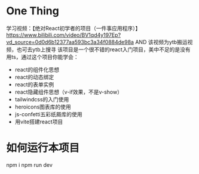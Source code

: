# One Thing

学习视频：【绝对React初学者的项目（一件事应用程序）】https://www.bilibili.com/video/BV1qd4y197Ep?vd_source=0d0d6b12377aa593bc3a34f0884de98a
AND 该视频为ytb搬运视频，也可去ytb上搜寻
该项目是一个很不错的react入门项目，美中不足的是没有用ts，通过这个项目你能学会：
- react的组件化思想
- react的动态绑定
- react的表单实例
- react隐藏组件思想（v-if效果，不是v-show）
- tailwindcss的入门使用
- heroicons图表库的使用
- js-confetti五彩纸屑库的使用
- 用vite搭建react项目

# 如何运行本项目
npm i
npm run dev
